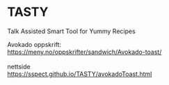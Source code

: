 # TASTY
 Talk Assisted Smart Tool for Yummy Recipes

 Avokado oppskrift:<br>
 https://meny.no/oppskrifter/sandwich/Avokado-toast/
 <br><br>
 nettside<br>
 https://sspect.github.io/TASTY/avokadoToast.html
